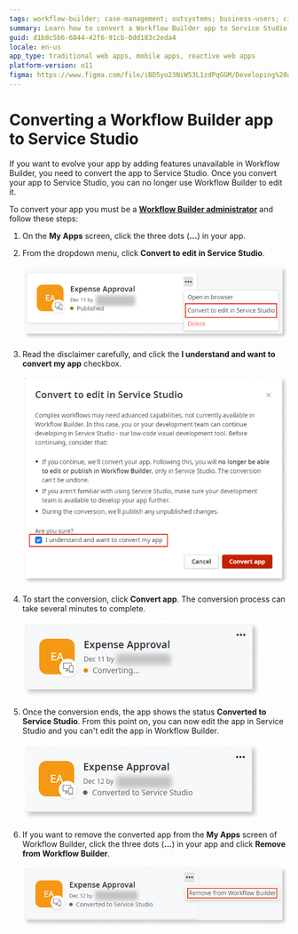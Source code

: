 ```yaml
---
tags: workflow-builder; case-management; outsystems; business-users; citizen-developers; citizen-dev; workflow; service-studio
summary: Learn how to convert a Workflow Builder app to Service Studio.
guid: d1b8c5b6-6844-42f6-91cb-0dd183c2eda4
locale: en-us
app_type: traditional web apps, mobile apps, reactive web apps
platform-version: o11
figma: https://www.figma.com/file/iBD5yo23NiW53L1zdPqGGM/Developing%20an%20Application?node-id=4376:907
---
```


# Converting a Workflow Builder app to Service Studio

If you want to evolve your app by adding features unavailable in Workflow Builder, you need to convert the app to Service Studio. 
Once you convert your app to Service Studio, you can no longer use Workflow Builder to edit it.
 
To convert your app you must be a [**Workflow Builder administrator**](how-works.md#workflow-builder-administrator) and follow these steps:

1. On the **My Apps** screen, click the three dots (**...**) in your app.

1. From the dropdown menu, click **Convert to edit in Service Studio**.

    ![Dropdown menu with the option to Convert to edit in Service Studio highlighted](images/wfb-convert-ss.png "Convert to edit in Service Studio option")

1. Read the disclaimer carefully, and click the **I understand and want to convert my app** checkbox.

    ![Conversion disclaimer screen with the checkbox for understanding and wanting to convert the app](images/wfb-convert-ss-disclaimer.png "Conversion Disclaimer")

1. To start the conversion, click **Convert app**. The conversion process can take several minutes to complete.

    ![Screen showing the app conversion process with a progress indicator](images/wfb-convert-ss-converting.png "App Conversion Process")

1. Once the conversion ends, the app shows the status **Converted to Service Studio**. From this point on, you can now edit the app in Service Studio and you can't edit the app in Workflow Builder.

    ![App status updated to 'Converted to Service Studio' after the conversion process](images/wfb-convert-ss-converted.png "Converted to Service Studio Status")

1. If you want to remove the converted app from the **My Apps** screen of Workflow Builder, click the three dots (**...**) in your app and click **Remove from Workflow Builder**.

    ![Option to remove the app from Workflow Builder displayed in a dropdown menu](images/wfb-convert-ss-remove-wb.png "Remove from Workflow Builder Option")
